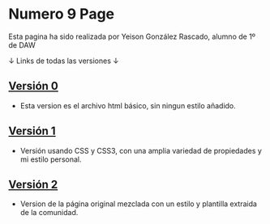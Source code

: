 # Numero 9 Page

Esta pagina ha sido realizada por Yeison González Rascado, alumno de 1º de DAW

↓ Links de todas las versiones ↓

## [Versión 0]()
+ Esta version es el archivo html básico, sin ningun estilo añadido.
## [Versión 1]()
+ Versión usando CSS y CSS3, con una amplia variedad de propiedades y mi estilo personal.
## [Versión 2]()
+ Version de la página original mezclada con un estilo y plantilla extraida de la comunidad.